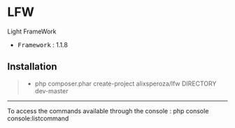 # LFW
Light FrameWork

 - <kbd>Framework</kbd> : 1.1.8

Installation
----------

> - php composer.phar create-project alixsperoza/lfw DIRECTORY dev-master

----------

To access the commands available through the console : php console console:listcommand